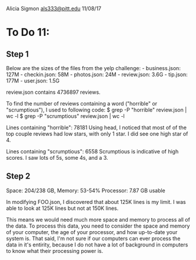 Alicia Sigmon
als333@pitt.edu
11/08/17

# To Do 11:

## Step 1

Below are the sizes of the files from the yelp challenge:
    - business.json: 127M
    - checkin.json: 58M
    - photos.json: 24M
    - review.json: 3.6G
    - tip.json: 177M
    - user.json: 1.5G

review.json contains 4736897 reviews.

To find the number of reviews containing a word ("horrible" or "scrumptious"), I used to following code:
$ grep -P "horrible" review.json | wc -l
$ grep -P "scrumptious" review.json | wc -l

Lines containing "horrible":
78181
Using head, I noticed that most of of the top couple reviews had low stars, with only 1 star. I did see one high star of 4.

Lines containing "scrumptious":
6558
Scrumptious is indicative of high scores. I saw lots of 5s, some 4s, and a 3.

## Step 2

Space: 204/238 GB,
Memory: 53-54%
Processor: 7.87 GB usable

In modifying FOO.json, I discovered that about 125K lines is my limit. I was able to look at 125K lines but not at 150K lines.

This means we would need much more space and memory to process all of the data. To process this data, you need to consider the space and memory of your computer, the age of your processor, and how up-to-date your system is. That said, I'm not sure if our computers can ever process the data in it's entirity, because I do not have a lot of background in computers to know what their processing power is.
